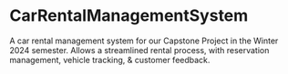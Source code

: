 # CarRentalManagementSystem
A car rental management system for our Capstone Project in the Winter 2024 semester. Allows a streamlined rental process, with reservation management, vehicle tracking, &amp; customer feedback.

